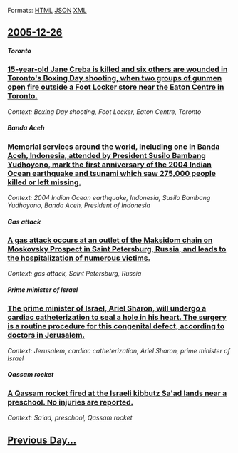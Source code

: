 
Formats: [HTML](2005/12/26/index.html)  [JSON](2005/12/26/index.json)  [XML](2005/12/26/index.xml)  

## [2005-12-26](/news/2005/12/26/index.md)

##### Toronto
### [ 15-year-old Jane Creba is killed and six others are wounded in Toronto's Boxing Day shooting, when two groups of gunmen open fire outside a Foot Locker store near the Eaton Centre in Toronto. ](/news/2005/12/26/15-year-old-jane-creba-is-killed-and-six-others-are-wounded-in-toronto-s-boxing-day-shooting-when-two-groups-of-gunmen-open-fire-outside-a.md)
_Context: Boxing Day shooting, Foot Locker, Eaton Centre, Toronto_

##### Banda Aceh
### [ Memorial services around the world, including one in Banda Aceh, Indonesia, attended by President Susilo Bambang Yudhoyono, mark the first anniversary of the 2004 Indian Ocean earthquake and tsunami which saw 275,000 people killed or left missing. ](/news/2005/12/26/memorial-services-around-the-world-including-one-in-banda-aceh-indonesia-attended-by-president-susilo-bambang-yudhoyono-mark-the-first.md)
_Context: 2004 Indian Ocean earthquake, Indonesia, Susilo Bambang Yudhoyono, Banda Aceh, President of Indonesia_

##### Gas attack
### [ A gas attack occurs at an outlet of the Maksidom chain on Moskovsky Prospect in Saint Petersburg, Russia, and leads to the hospitalization of numerous victims. ](/news/2005/12/26/a-gas-attack-occurs-at-an-outlet-of-the-maksidom-chain-on-moskovsky-prospect-in-saint-petersburg-russia-and-leads-to-the-hospitalization.md)
_Context: gas attack, Saint Petersburg, Russia_

##### Prime minister of Israel
### [ The prime minister of Israel, Ariel Sharon, will undergo a cardiac catheterization to seal a hole in his heart. The surgery is a routine procedure for this congenital defect, according to doctors in Jerusalem. ](/news/2005/12/26/the-prime-minister-of-israel-ariel-sharon-will-undergo-a-cardiac-catheterization-to-seal-a-hole-in-his-heart-the-surgery-is-a-routine-pr.md)
_Context: Jerusalem, cardiac catheterization, Ariel Sharon, prime minister of Israel_

##### Qassam rocket
### [ A Qassam rocket fired at the Israeli kibbutz Sa'ad lands near a preschool. No injuries are reported. ](/news/2005/12/26/a-qassam-rocket-fired-at-the-israeli-kibbutz-sa-ad-lands-near-a-preschool-no-injuries-are-reported.md)
_Context: Sa'ad, preschool, Qassam rocket_

## [Previous Day...](/news/2005/12/25/index.md)

